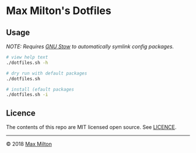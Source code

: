# Max Milton's Dotfiles

## Usage

_NOTE: Requires [GNU Stow](https://www.gnu.org/software/stow/) to automatically symlink config packages._

```bash
# view help text
./dotfiles.sh -h

# dry run with default packages
./dotfiles.sh

# install (efault packages
./dotfiles.sh -i
```

## Licence

The contents of this repo are MIT licensed open source. See [LICENCE](https://github.com/MaxMilton/dotfiles/blob/master/LICENCE).

-----

© 2018 [Max Milton](https://maxmilton.com)
